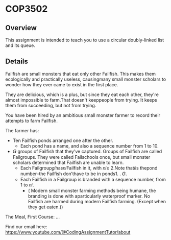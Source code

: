 # COP3502
## Overview
This assignment is intended to teach you to use a circular doubly-linked list and its queue.
## Details
Failfish are small monsters that eat only other Failfish. This makes them ecologically and practically useless, causingmany small monster scholars to wonder how they ever came to exist in the first place. 

They are delicious, which is a plus, but since they eat each other, they're almost impossible to farm.That doesn't keeppeople from trying. It keeps them from succeeding, but not from trying.

You have been hired by an ambitious small monster farmer to record their attempts to farm Failfish.

The farmer has:
- Ten Failfish ponds arranged one after the other.
   - Each pond has a name, and also a sequence number from 1 to 10.
- 𝐺 groups of Failfish that they've captured. Groups of Failfish are called Failgroups. They were called Failschools once, but small monster scholars determined that Failfish are unable to learn.
   - Each Failgroup𝑔𝑖has𝑛𝑖Failfish in it, with 𝑛𝑖≥ 2.Note that𝑖is thepond number–the Failfish don’thave to be in ponds1. . 𝐺.
   - Each Failfish in a Failgroup is branded with a sequence number, from 1 to 𝑛𝑖.
     - ( Modern small monster farming methods being humane, the branding is done with aparticularly waterproof marker. No Failfish are harmed during modern Failfish farming. (Except when they get eaten.))
     
The Meal, First Course:
   ...

Find our email here: https://www.youtube.com/@CodingAssignmentTutor/about
